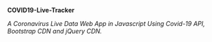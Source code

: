  **<p>COVID19-Live-Tracker</p>**
 *<p>A Coronavirus Live Data Web App in Javascript Using Covid-19 API, Bootstrap CDN and jQuery CDN.</p>*
 
